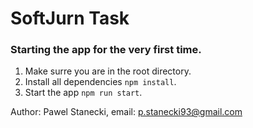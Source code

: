 # SoftJurn Task

### Starting the app for the very first time.

1. Make surre you are in the root directory.
2. Install all dependencies `npm install`.
3. Start the app `npm run start`.

Author: Pawel Stanecki,
email: p.stanecki93@gmail.com

